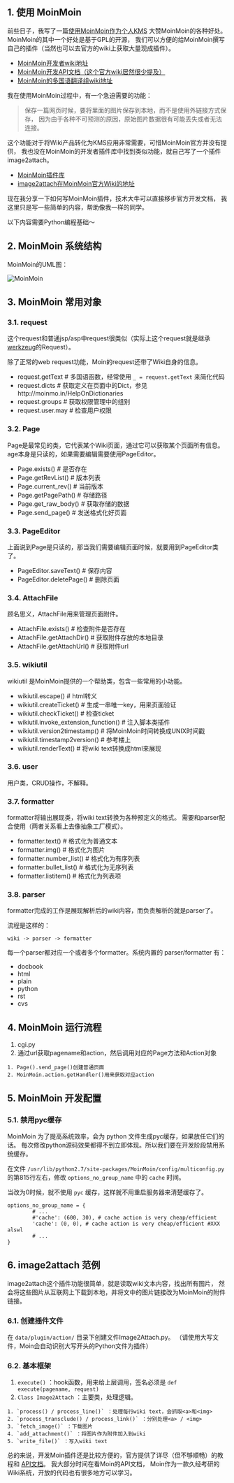 

## 1. 使用 MoinMoin

前些日子，我写了一篇[使用MoinMoin作为个人KMS](../2011/12/moinmoin-kms)
大赞MoinMoin的各种好处。MoinMoin的其中一个好处是基于GPL的开源，
我们可以方便的给MoinMoin撰写自己的插件（当然也可以去官方的wiki上获取大量现成插件）。

  * [MoinMoin开发者wiki地址](http://moinmo.in/MoinDev)
  * [MoinMoin开发API文档（这个官方wiki居然很少提及）](http://docs.moinmo.in/)
  * [MoinMoin的多国语翻译组wiki地址](http://moinmo.in/MoinDev/Translation)

我在使用MoinMoin过程中，有一个急迫需要的功能：

> 保存一篇网页时候，要将里面的图片保存到本地，而不是使用外链接方式保存， 因为由于各种不可预测的原因，原始图片数据很有可能丢失或者无法连接。

这个功能对于将Wiki产品转化为KMS应用非常需要，可惜MoinMoin官方并没有提供，
我也没在MoinMoin的开发者插件库中找到类似功能，就自己写了一个插件image2attach。

  * [MoinMoin插件库](http://moinmo.in/MoinMoinExtensions)
  * [image2attach在MoinMoin官方Wiki的地址](http://moinmo.in/ActionMarket/Image2Attach)

现在我分享一下如何写MoinMoin插件，技术大牛可以直接移步官方开发文档， 我这里只是写一些简单的内容，帮助像我一样的同学。

以下内容需要Python编程基础～

## 2. MoinMoin 系统结构

MoinMoin的UML图：

![MoinMoin](https://e25ba8-log4d-c.dijingchao.com/upload_dropbox/201202/MoinMoinArchitecture.png)

## 3. MoinMoin 常用对象

### 3.1. request

这个request和普通jsp/asp中request很类似（实际上这个request就是继承
[werkzeug](http://werkzeug.pocoo.org/)的Request）。

除了正常的web request功能，Moin的request还带了Wiki自身的信息。

  * request.getText # 多国语函数，经常使用 `_ = request.getText` 来简化代码
  * request.dicts # 获取定义在页面中的Dict，参见http://moinmo.in/HelpOnDictionaries
  * request.groups # 获取权限管理中的组别
  * request.user.may # 检查用户权限

### 3.2. Page

Page是最常见的类，它代表某个Wiki页面，通过它可以获取某个页面所有信息。 age本身是只读的，如果需要编辑需要使用PageEditor。

  * Page.exists() # 是否存在
  * Page.getRevList() # 版本列表
  * Page.current_rev() # 当前版本
  * Page.getPagePath() # 存储路径
  * Page.get_raw_body() # 获取存储的数据
  * Page.send_page() # 发送格式化好页面

### 3.3. PageEditor

上面说到Page是只读的，那当我们需要编辑页面时候，就要用到PageEditor类了。

  * PageEditor.saveText() # 保存内容
  * PageEditor.deletePage() # 删除页面

### 3.4. AttachFile

顾名思义，AttachFile用来管理页面附件。

  * AttachFile.exists() # 检查附件是否存在
  * AttachFile.getAttachDir() # 获取附件存放的本地目录
  * AttachFile.getAttachUrl() # 获取附件url

### 3.5. wikiutil

wikiutil 是MoinMoin提供的一个帮助类，包含一些常用的小功能。

  * wikiutil.escape() # html转义
  * wikiutil.createTicket() # 生成一串唯一key，用来页面验证
  * wikiutil.checkTicket() # 检查ticket
  * wikiutil.invoke_extension_function() # 注入脚本类插件
  * wikiutil.version2timestamp() # 将MoinMoin时间转换成UNIX时间戳
  * wikiutil.timestamp2version() # 参考楼上
  * wikiutil.renderText() # 将wiki text转换成html来展现

### 3.6. user

用户类，CRUD操作，不解释。

### 3.7. formatter

formatter将输出展现类，将wiki text转换为各种预定义的格式。 需要和parser配合使用（两者关系看上去像抽象工厂模式）。

  * formatter.text() # 格式化为普通文本
  * formatter.img() # 格式化为图片
  * formatter.number_list() # 格式化为有序列表
  * formatter.bullet_list() # 格式化为无序列表
  * formatter.listitem() # 格式化为列表项

### 3.8. parser

formatter完成的工作是展现解析后的wiki内容，而负责解析的就是parser了。

流程是这样的：

    
    wiki -> parser -> formatter

每一个parser都对应一个或者多个formatter。系统内置的 parser/formatter 有：

  * docbook
  * html
  * plain
  * python
  * rst
  * cvs

## 4. MoinMoin 运行流程

  1. cgi.py
  2. 通过url获取pagename和action，然后调用对应的Page方法和Action对象  

    1. Page().send_page()创建普通页面
    2. MoinMoin.action.getHandler()用来获取对应action

## 5. MoinMoin 开发配置

### 5.1. 禁用pyc缓存

MoinMoin 为了提高系统效率，会为 python 文件生成pyc缓存，如果放任它们的话。
每次修改python源码效果都得不到立即体现。所以我们要在开发阶段禁用系统缓存。

在文件 `/usr/lib/python2.7/site-packages/MoinMoin/config/multiconfig.py`
的第815行左右，修改 `options_no_group_name` 中的 `cache` 时间。

当改为0时候，就不使用 `pyc` 缓存，这样就不用重启服务器来清楚缓存了。

    
    options_no_group_name = {
            # ...
            #'cache': (600, 30), # cache action is very cheap/efficient
            'cache': (0, 0), # cache action is very cheap/efficient #XXX alswl
            # ...
    }

## 6. image2attach 范例

image2attach这个插件功能很简单，就是读取wiki文本内容，找出所有图片，
然会将这些图片从互联网上下载到本地，并将文中的图片链接改为MoinMoin的附件链接。

### 6.1. 创建插件文件

在 `data/plugin/action/` 目录下创建文件Image2Attach.py。
（请使用大写文件，Moin会自动识别大写开头的Python文件为插件）

### 6.2. 基本框架

  1. `execute()` ：hook函数，用来给上层调用，签名必须是 `def execute(pagename, request)`
  2. `Class Image2Attach` ：主要类，处理逻辑。  

    1. `process() / process_line()` ：处理每行wiki text，会抓取<a>和<img>
    2. `process_transclude() / process_link()` ：分别处理<a> / <img>
    3. `fetch_image()` ：下载图片
    4. `add_attachment()` ：将图片作为附件加入到wiki
    5. `write_file()` ：写入wiki text

总的来说，开发Moin插件还是比较方便的，官方提供了详尽（但不够顺畅）的教程和
[API文档](http://docs.moinmo.in/moin/1.9/)。 我大部分时间在看Moin的API文档，
Moin作为一款久经考研的Wiki系统，开放的代码也有很多地方可以学习。


